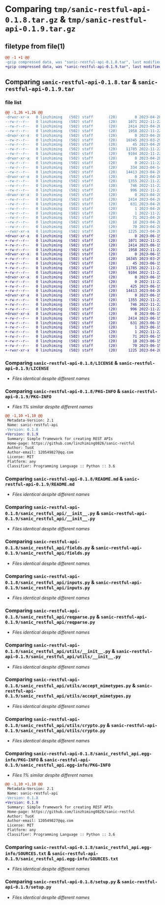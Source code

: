 # Comparing `tmp/sanic-restful-api-0.1.8.tar.gz` & `tmp/sanic-restful-api-0.1.9.tar.gz`

## filetype from file(1)

```diff
@@ -1 +1 @@
-gzip compressed data, was "sanic-restful-api-0.1.8.tar", last modified: Fri Apr 28 04:24:51 2023, max compression
+gzip compressed data, was "sanic-restful-api-0.1.9.tar", last modified: Thu Jun 15 08:44:53 2023, max compression
```

## Comparing `sanic-restful-api-0.1.8.tar` & `sanic-restful-api-0.1.9.tar`

### file list

```diff
@@ -1,26 +1,26 @@
-drwxr-xr-x   0 linzhiming   (502) staff       (20)        0 2023-04-28 04:24:51.850692 sanic-restful-api-0.1.8/
--rw-r--r--   0 linzhiming   (502) staff       (20)     1071 2022-11-22 07:22:12.000000 sanic-restful-api-0.1.8/LICENSE
--rw-r--r--   0 linzhiming   (502) staff       (20)     2414 2023-04-28 04:24:51.850772 sanic-restful-api-0.1.8/PKG-INFO
--rw-r--r--   0 linzhiming   (502) staff       (20)     1958 2022-11-22 07:22:12.000000 sanic-restful-api-0.1.8/README.md
-drwxr-xr-x   0 linzhiming   (502) staff       (20)        0 2023-04-28 04:24:51.845428 sanic-restful-api-0.1.8/sanic_restful_api/
--rw-r--r--   0 linzhiming   (502) staff       (20)    16345 2023-03-29 00:56:02.000000 sanic-restful-api-0.1.8/sanic_restful_api/__init__.py
--rw-r--r--   0 linzhiming   (502) staff       (20)       45 2023-04-28 04:19:27.000000 sanic-restful-api-0.1.8/sanic_restful_api/__version__.py
--rw-r--r--   0 linzhiming   (502) staff       (20)    11785 2022-11-22 07:22:12.000000 sanic-restful-api-0.1.8/sanic_restful_api/fields.py
--rw-r--r--   0 linzhiming   (502) staff       (20)     9104 2022-11-22 07:22:12.000000 sanic-restful-api-0.1.8/sanic_restful_api/inputs.py
-drwxr-xr-x   0 linzhiming   (502) staff       (20)        0 2023-04-28 04:24:51.849971 sanic-restful-api-0.1.8/sanic_restful_api/representations/
--rw-r--r--   0 linzhiming   (502) staff       (20)        0 2022-11-22 07:22:12.000000 sanic-restful-api-0.1.8/sanic_restful_api/representations/__init__.py
--rw-r--r--   0 linzhiming   (502) staff       (20)      334 2023-04-14 11:23:58.000000 sanic-restful-api-0.1.8/sanic_restful_api/representations/json.py
--rw-r--r--   0 linzhiming   (502) staff       (20)    14413 2023-04-28 04:19:03.000000 sanic-restful-api-0.1.8/sanic_restful_api/reqparse.py
-drwxr-xr-x   0 linzhiming   (502) staff       (20)        0 2023-04-28 04:24:51.850511 sanic-restful-api-0.1.8/sanic_restful_api/utils/
--rw-r--r--   0 linzhiming   (502) staff       (20)     1355 2022-11-22 07:22:12.000000 sanic-restful-api-0.1.8/sanic_restful_api/utils/__init__.py
--rw-r--r--   0 linzhiming   (502) staff       (20)      746 2022-11-22 07:22:12.000000 sanic-restful-api-0.1.8/sanic_restful_api/utils/accept_mimetypes.py
--rw-r--r--   0 linzhiming   (502) staff       (20)      996 2022-11-22 07:22:12.000000 sanic-restful-api-0.1.8/sanic_restful_api/utils/crypto.py
-drwxr-xr-x   0 linzhiming   (502) staff       (20)        0 2023-04-28 04:24:51.849771 sanic-restful-api-0.1.8/sanic_restful_api.egg-info/
--rw-r--r--   0 linzhiming   (502) staff       (20)     2414 2023-04-28 04:24:51.000000 sanic-restful-api-0.1.8/sanic_restful_api.egg-info/PKG-INFO
--rw-r--r--   0 linzhiming   (502) staff       (20)      631 2023-04-28 04:24:51.000000 sanic-restful-api-0.1.8/sanic_restful_api.egg-info/SOURCES.txt
--rw-r--r--   0 linzhiming   (502) staff       (20)        1 2023-04-28 04:24:51.000000 sanic-restful-api-0.1.8/sanic_restful_api.egg-info/dependency_links.txt
--rw-r--r--   0 linzhiming   (502) staff       (20)        1 2022-11-22 08:16:58.000000 sanic-restful-api-0.1.8/sanic_restful_api.egg-info/not-zip-safe
--rw-r--r--   0 linzhiming   (502) staff       (20)       71 2023-04-28 04:24:51.000000 sanic-restful-api-0.1.8/sanic_restful_api.egg-info/requires.txt
--rw-r--r--   0 linzhiming   (502) staff       (20)       18 2023-04-28 04:24:51.000000 sanic-restful-api-0.1.8/sanic_restful_api.egg-info/top_level.txt
--rw-r--r--   0 linzhiming   (502) staff       (20)       70 2023-04-28 04:24:51.851174 sanic-restful-api-0.1.8/setup.cfg
--rwxr-xr-x   0 linzhiming   (502) staff       (20)     1225 2023-04-28 04:24:41.000000 sanic-restful-api-0.1.8/setup.py
+drwxr-xr-x   0 linzhiming   (502) staff       (20)        0 2023-06-15 08:44:53.469032 sanic-restful-api-0.1.9/
+-rw-r--r--   0 linzhiming   (502) staff       (20)     1071 2022-11-22 07:22:12.000000 sanic-restful-api-0.1.9/LICENSE
+-rw-r--r--   0 linzhiming   (502) staff       (20)     2414 2023-06-15 08:44:53.469104 sanic-restful-api-0.1.9/PKG-INFO
+-rw-r--r--   0 linzhiming   (502) staff       (20)     1958 2022-11-22 07:22:12.000000 sanic-restful-api-0.1.9/README.md
+drwxr-xr-x   0 linzhiming   (502) staff       (20)        0 2023-06-15 08:44:53.464801 sanic-restful-api-0.1.9/sanic_restful_api/
+-rw-r--r--   0 linzhiming   (502) staff       (20)    16345 2023-03-29 00:56:02.000000 sanic-restful-api-0.1.9/sanic_restful_api/__init__.py
+-rw-r--r--   0 linzhiming   (502) staff       (20)       45 2023-06-15 08:43:50.000000 sanic-restful-api-0.1.9/sanic_restful_api/__version__.py
+-rw-r--r--   0 linzhiming   (502) staff       (20)    11785 2022-11-22 07:22:12.000000 sanic-restful-api-0.1.9/sanic_restful_api/fields.py
+-rw-r--r--   0 linzhiming   (502) staff       (20)     9104 2022-11-22 07:22:12.000000 sanic-restful-api-0.1.9/sanic_restful_api/inputs.py
+drwxr-xr-x   0 linzhiming   (502) staff       (20)        0 2023-06-15 08:44:53.466617 sanic-restful-api-0.1.9/sanic_restful_api/representations/
+-rw-r--r--   0 linzhiming   (502) staff       (20)        0 2022-11-22 07:22:12.000000 sanic-restful-api-0.1.9/sanic_restful_api/representations/__init__.py
+-rw-r--r--   0 linzhiming   (502) staff       (20)      425 2023-06-15 08:13:49.000000 sanic-restful-api-0.1.9/sanic_restful_api/representations/json.py
+-rw-r--r--   0 linzhiming   (502) staff       (20)    14413 2023-04-28 04:19:03.000000 sanic-restful-api-0.1.9/sanic_restful_api/reqparse.py
+drwxr-xr-x   0 linzhiming   (502) staff       (20)        0 2023-06-15 08:44:53.468488 sanic-restful-api-0.1.9/sanic_restful_api/utils/
+-rw-r--r--   0 linzhiming   (502) staff       (20)     1355 2022-11-22 07:22:12.000000 sanic-restful-api-0.1.9/sanic_restful_api/utils/__init__.py
+-rw-r--r--   0 linzhiming   (502) staff       (20)      746 2022-11-22 07:22:12.000000 sanic-restful-api-0.1.9/sanic_restful_api/utils/accept_mimetypes.py
+-rw-r--r--   0 linzhiming   (502) staff       (20)      996 2022-11-22 07:22:12.000000 sanic-restful-api-0.1.9/sanic_restful_api/utils/crypto.py
+drwxr-xr-x   0 linzhiming   (502) staff       (20)        0 2023-06-15 08:44:53.466328 sanic-restful-api-0.1.9/sanic_restful_api.egg-info/
+-rw-r--r--   0 linzhiming   (502) staff       (20)     2414 2023-06-15 08:44:53.000000 sanic-restful-api-0.1.9/sanic_restful_api.egg-info/PKG-INFO
+-rw-r--r--   0 linzhiming   (502) staff       (20)      631 2023-06-15 08:44:53.000000 sanic-restful-api-0.1.9/sanic_restful_api.egg-info/SOURCES.txt
+-rw-r--r--   0 linzhiming   (502) staff       (20)        1 2023-06-15 08:44:53.000000 sanic-restful-api-0.1.9/sanic_restful_api.egg-info/dependency_links.txt
+-rw-r--r--   0 linzhiming   (502) staff       (20)        1 2022-11-22 08:16:58.000000 sanic-restful-api-0.1.9/sanic_restful_api.egg-info/not-zip-safe
+-rw-r--r--   0 linzhiming   (502) staff       (20)       71 2023-06-15 08:44:53.000000 sanic-restful-api-0.1.9/sanic_restful_api.egg-info/requires.txt
+-rw-r--r--   0 linzhiming   (502) staff       (20)       18 2023-06-15 08:44:53.000000 sanic-restful-api-0.1.9/sanic_restful_api.egg-info/top_level.txt
+-rw-r--r--   0 linzhiming   (502) staff       (20)       70 2023-06-15 08:44:53.469427 sanic-restful-api-0.1.9/setup.cfg
+-rwxr-xr-x   0 linzhiming   (502) staff       (20)     1225 2023-04-28 04:24:41.000000 sanic-restful-api-0.1.9/setup.py
```

### Comparing `sanic-restful-api-0.1.8/LICENSE` & `sanic-restful-api-0.1.9/LICENSE`

 * *Files identical despite different names*

### Comparing `sanic-restful-api-0.1.8/PKG-INFO` & `sanic-restful-api-0.1.9/PKG-INFO`

 * *Files 1% similar despite different names*

```diff
@@ -1,10 +1,10 @@
 Metadata-Version: 2.1
 Name: sanic-restful-api
-Version: 0.1.8
+Version: 0.1.9
 Summary: Simple framework for creating REST APIs
 Home-page: https://github.com/linzhiming0826/sanic-restful
 Author: TuoX
 Author-email: 120549827@qq.com
 License: MIT
 Platform: any
 Classifier: Programming Language :: Python :: 3.6
```

### Comparing `sanic-restful-api-0.1.8/README.md` & `sanic-restful-api-0.1.9/README.md`

 * *Files identical despite different names*

### Comparing `sanic-restful-api-0.1.8/sanic_restful_api/__init__.py` & `sanic-restful-api-0.1.9/sanic_restful_api/__init__.py`

 * *Files identical despite different names*

### Comparing `sanic-restful-api-0.1.8/sanic_restful_api/fields.py` & `sanic-restful-api-0.1.9/sanic_restful_api/fields.py`

 * *Files identical despite different names*

### Comparing `sanic-restful-api-0.1.8/sanic_restful_api/inputs.py` & `sanic-restful-api-0.1.9/sanic_restful_api/inputs.py`

 * *Files identical despite different names*

### Comparing `sanic-restful-api-0.1.8/sanic_restful_api/reqparse.py` & `sanic-restful-api-0.1.9/sanic_restful_api/reqparse.py`

 * *Files identical despite different names*

### Comparing `sanic-restful-api-0.1.8/sanic_restful_api/utils/__init__.py` & `sanic-restful-api-0.1.9/sanic_restful_api/utils/__init__.py`

 * *Files identical despite different names*

### Comparing `sanic-restful-api-0.1.8/sanic_restful_api/utils/accept_mimetypes.py` & `sanic-restful-api-0.1.9/sanic_restful_api/utils/accept_mimetypes.py`

 * *Files identical despite different names*

### Comparing `sanic-restful-api-0.1.8/sanic_restful_api/utils/crypto.py` & `sanic-restful-api-0.1.9/sanic_restful_api/utils/crypto.py`

 * *Files identical despite different names*

### Comparing `sanic-restful-api-0.1.8/sanic_restful_api.egg-info/PKG-INFO` & `sanic-restful-api-0.1.9/sanic_restful_api.egg-info/PKG-INFO`

 * *Files 1% similar despite different names*

```diff
@@ -1,10 +1,10 @@
 Metadata-Version: 2.1
 Name: sanic-restful-api
-Version: 0.1.8
+Version: 0.1.9
 Summary: Simple framework for creating REST APIs
 Home-page: https://github.com/linzhiming0826/sanic-restful
 Author: TuoX
 Author-email: 120549827@qq.com
 License: MIT
 Platform: any
 Classifier: Programming Language :: Python :: 3.6
```

### Comparing `sanic-restful-api-0.1.8/sanic_restful_api.egg-info/SOURCES.txt` & `sanic-restful-api-0.1.9/sanic_restful_api.egg-info/SOURCES.txt`

 * *Files identical despite different names*

### Comparing `sanic-restful-api-0.1.8/setup.py` & `sanic-restful-api-0.1.9/setup.py`

 * *Files identical despite different names*

